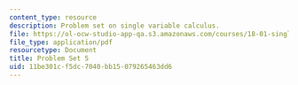 ```yaml
---
content_type: resource
description: Problem set on single variable calculus.
file: https://ol-ocw-studio-app-qa.s3.amazonaws.com/courses/18-01-single-variable-calculus-fall-2006/11be301cf5dc7040bb15079265463dd6_ps5.pdf
file_type: application/pdf
resourcetype: Document
title: Problem Set 5
uid: 11be301c-f5dc-7040-bb15-079265463dd6
---
```

